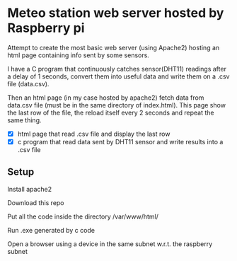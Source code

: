 # Meteo station web server hosted by Raspberry pi

Attempt to create the most basic web server (using Apache2) hosting an html page containing info sent by some sensors.

I have a C program that continuously catches sensor(DHT11) readings after a delay of 1 seconds, convert them into useful data and write them on a .csv file (data.csv).

Then an html page (in my case hosted by apache2) fetch data from data.csv file (must be in the same directory of index.html). This page show the last row of the file, the reload itself every 2 seconds and repeat the same thing.

- [x] html page that read .csv file and display the last row
- [x] c program that read data sent by DHT11 sensor and write results into a .csv file

## Setup
Install apache2 

Download this repo

Put all the code inside the directory /var/www/html/

Run .exe generated by c code

Open a browser using a device in the same subnet w.r.t. the raspberry subnet


